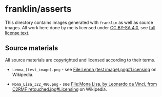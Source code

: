 # franklin/asserts

This directory contains images generated with `franklin` as well as source images. All work here done by me is licensed
under [CC BY-SA 4.0](https://creativecommons.org/licenses/by-sa/4.0/), see [full license text](./legalcode.txt).

## Source materials

All source materials are copyrighted and licensed according to their terms.

* `Lenna_(test_image).png` - see
[File:Lenna (test image).png#Licensing](https://en.wikipedia.org/wiki/File:Lenna_(test_image).png#Licensing) on
Wikipedia.

* `Mona_Lisa_322_480.png` - see
[File:Mona Lisa, by Leonardo da Vinci, from C2RMF retouched.jpg#Licensing](https://en.wikipedia.org/wiki/File:Mona_Lisa,_by_Leonardo_da_Vinci,_from_C2RMF_retouched.jpg#Licensing) on Wikipedia.
